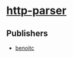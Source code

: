 # [http-parser](https://pypi.org/project/http-parser)



## Publishers
- [benoitc](https://pypi.org/user/benoitc)

